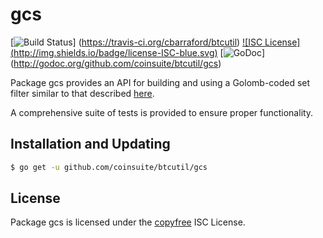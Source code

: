 gcs
==========

[![Build Status](http://img.shields.io/travis/cbarraford/btcutil.svg)]
(https://travis-ci.org/cbarraford/btcutil) [![ISC License]
(http://img.shields.io/badge/license-ISC-blue.svg)](http://copyfree.org)
[![GoDoc](https://godoc.org/github.com/coinsuite/btcutil/gcs?status.png)]
(http://godoc.org/github.com/coinsuite/btcutil/gcs)

Package gcs provides an API for building and using a Golomb-coded set filter
similar to that described [here](http://giovanni.bajo.it/post/47119962313/golomb-coded-sets-smaller-than-bloom-filters).

A comprehensive suite of tests is provided to ensure proper functionality.

## Installation and Updating

```bash
$ go get -u github.com/coinsuite/btcutil/gcs
```

## License

Package gcs is licensed under the [copyfree](http://copyfree.org) ISC
License.
